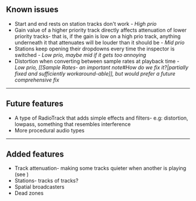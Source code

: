 ## Known issues
- Start and end rests on station tracks don't work - *High prio*
- Gain value of a higher priority track directly affects attenuation of lower priority tracks- that is, if the gain is low on a high prio track, anything underneath it that attenuates will be louder than it should be - *Mid prio*
- Stations keep opening their dropdowns every time the inspector is switched - *Low prio, maybe mid if it gets too annoying*
- Distortion when converting between sample rates at playback time - *Low prio, [[Sample Rates- an important note#How do we fix it?|partially fixed and sufficiently workaround-able]], but would prefer a future comprehensive fix*

---
## Future features
- A type of RadioTrack that adds simple effects and filters- e.g: distortion, lowpass, something that resembles interference
- More procedural audio types

---
## Added features
- Track attenuation- making some tracks quieter when another is playing (see )
- Stations- tracks of tracks?
- Spatial broadcasters
- Dead zones